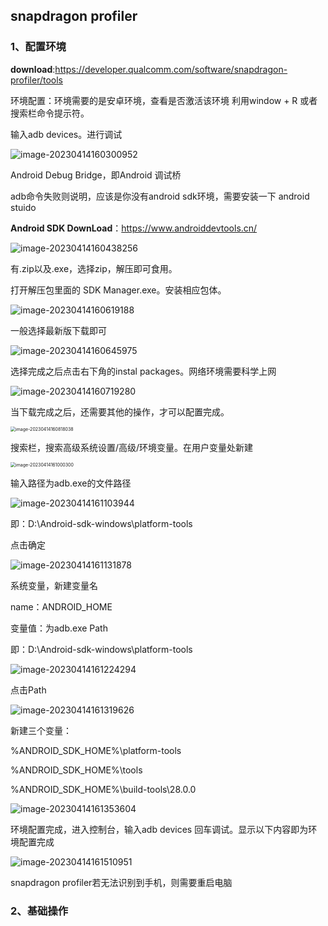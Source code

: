 ## snapdragon profiler

### 1、配置环境

 **download**:https://developer.qualcomm.com/software/snapdragon-profiler/tools

环境配置：环境需要的是安卓环境，查看是否激活该环境 利用window + R 或者搜索栏命令提示符。

输入adb devices。进行调试

![image-20230414160300952](C:\Users\tangjianpeng\AppData\Roaming\Typora\typora-user-images\image-20230414160300952.png)

Android Debug Bridge，即Android 调试桥

adb命令失败则说明，应该是你没有android sdk环境，需要安装一下 android stuido 

**Android  SDK DownLoad**：https://www.androiddevtools.cn/

![image-20230414160438256](E:\Typora-Note\逆向\assets\image-20230414160438256.png)

有.zip以及.exe，选择zip，解压即可食用。

打开解压包里面的 SDK Manager.exe。安装相应包体。

![image-20230414160619188](E:\Typora-Note\逆向\assets\image-20230414160619188.png)

一般选择最新版下载即可

![image-20230414160645975](E:\Typora-Note\逆向\assets\image-20230414160645975.png)

选择完成之后点击右下角的instal packages。网络环境需要科学上网

![image-20230414160719280](E:\Typora-Note\逆向\assets\image-20230414160719280.png)

当下载完成之后，还需要其他的操作，才可以配置完成。

<img src="E:\Typora-Note\逆向\assets\image-20230414160818038.png" alt="image-20230414160818038" style="zoom:50%;" />

搜索栏，搜索高级系统设置/高级/环境变量。在用户变量处新建

<img src="E:\Typora-Note\逆向\assets\image-20230414161000300.png" alt="image-20230414161000300" style="zoom:50%;" />

输入路径为adb.exe的文件路径

![image-20230414161103944](E:\Typora-Note\逆向\assets\image-20230414161103944.png)

即：D:\Android-sdk-windows\platform-tools

点击确定

![image-20230414161131878](E:\Typora-Note\逆向\assets\image-20230414161131878.png)

系统变量，新建变量名

name：ANDROID_HOME

变量值：为adb.exe Path

即：D:\Android-sdk-windows\platform-tools

![image-20230414161224294](E:\Typora-Note\逆向\assets\image-20230414161224294.png)

点击Path

![image-20230414161319626](E:\Typora-Note\逆向\assets\image-20230414161319626.png)

新建三个变量：

%ANDROID_SDK_HOME%\platform-tools

%ANDROID_SDK_HOME%\tools

%ANDROID_SDK_HOME%\build-tools\28.0.0

![image-20230414161353604](E:\Typora-Note\逆向\assets\image-20230414161353604.png)

环境配置完成，进入控制台，输入adb devices 回车调试。显示以下内容即为环境配置完成

![image-20230414161510951](E:\Typora-Note\逆向\assets\image-20230414161510951.png)

snapdragon profiler若无法识别到手机，则需要重启电脑

### 2、基础操作